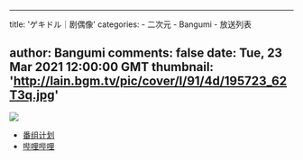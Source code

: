 
---
title: 'ゲキドル｜剧偶像'
categories: 
    - 二次元
    - Bangumi
    - 放送列表

author: Bangumi
comments: false
date: Tue, 23 Mar 2021 12:00:00 GMT
thumbnail: 'http://lain.bgm.tv/pic/cover/l/91/4d/195723_62T3q.jpg'
---

<div>   
<img src="http://lain.bgm.tv/pic/cover/l/91/4d/195723_62T3q.jpg" referrerpolicy="no-referrer"><ul><li><a href="https://bangumi.tv/subject/195723">番组计划</a></li><li><a href="https://www.bilibili.com/bangumi/media/md28231932/">哔哩哔哩</a></li></ul>  
</div>
            